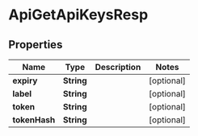 # ApiGetApiKeysResp

## Properties
Name | Type | Description | Notes
------------ | ------------- | ------------- | -------------
**expiry** | **String** |  |  [optional]
**label** | **String** |  |  [optional]
**token** | **String** |  |  [optional]
**tokenHash** | **String** |  |  [optional]
